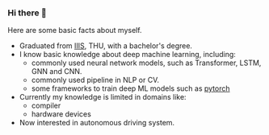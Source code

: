 ### Hi there 👋
Here are some basic facts about myself.

- Graduated from [IIIS](https://iiis.tsinghua.edu.cn/en/), THU, with a bachelor's degree.
- I know basic knowledge about deep machine learning, including:
  - commonly used neural network models, such as Transformer, LSTM, GNN and CNN.
  - commonly used pipeline in NLP or CV.
  - some frameworks to train deep ML models such as [pytorch](https://github.com/pytorch/pytorch)
- Currently my knowledge is limited in domains like:
  - compiler
  - hardware devices
- Now interested in autonomous driving system.

<!--
**yaoxingcheng/yaoxingcheng** is a ✨ _special_ ✨ repository because its `README.md` (this file) appears on your GitHub profile.
>
